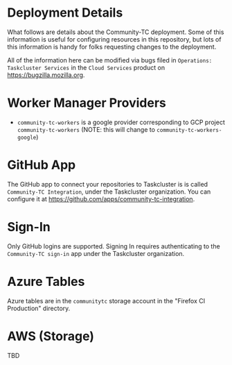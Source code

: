 # Deployment Details

What follows are details about the Community-TC deployment.
Some of this information is useful for configuring resources in this repository, but lots of this information is handy for folks requesting changes to the deployment.

All of the information here can be modified via bugs filed in `Operations: Taskcluster Services` in the `Cloud Services` product on https://bugzilla.mozilla.org.

# Worker Manager Providers

* `community-tc-workers` is a google provider corresponding to GCP project `community-tc-workers` (NOTE: this will change to `community-tc-workers-google`)

# GitHub App

The GitHub app to connect your repositories to Taskcluster is is called `Community-TC Integration`, under the Taskcluster organization.
You can configure it at https://github.com/apps/community-tc-integration.

# Sign-In

Only GitHub logins are supported.
Signing In requires authenticating to the `Community-TC sign-in` app under the Taskcluster organization.

# Azure Tables

Azure tables are in the `communitytc` storage account in the "Firefox CI Production" directory.

# AWS (Storage)

TBD

